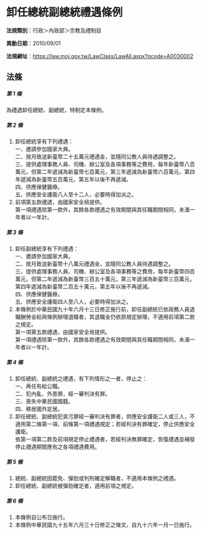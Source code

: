# 卸任總統副總統禮遇條例

**法規類別**：行政＞內政部＞宗教及禮制目

**異動日期**：2010/09/01  

**法規網址**：https://law.moj.gov.tw/LawClass/LawAll.aspx?pcode=A0030002





## 法條
##### 第 1 條
為禮遇卸任總統、副總統，特制定本條例。

##### 第 2 條
1. 卸任總統享有下列禮遇：  
一、邀請參加國家大典。  
二、按月致送新臺幣二十五萬元禮遇金，並隨同公教人員待遇調整之。  
三、提供處理事務人員、司機、辦公室及各項事務等之費用，每年新臺幣八百萬元，但第二年遞減為新臺幣七百萬元，第三年遞減為新臺幣六百萬元，第四年遞減為新臺幣五百萬元，第五年以後不再遞減。  
四、供應保健醫療。  
五、供應安全護衛八人至十二人，必要時得加派之。
1. 前項第五款禮遇，由國家安全局提供。  
第一項禮遇除第一款外，其餘各款禮遇之有效期間與其任職期間相同，未滿一年者以一年計。

##### 第 3 條
1. 卸任副總統享有下列禮遇：  
一、邀請參加國家大典。  
二、按月致送新臺幣十八萬元禮遇金，並隨同公教人員待遇調整之。  
三、提供處理事務人員、司機、辦公室及各項事務等之費用，每年新臺幣四百萬元，但第二年遞減為新臺幣三百五十萬元，第三年遞減為新臺幣三百萬元，第四年遞減為新臺幣二百五十萬元，第五年以後不再遞減。  
四、供應保健醫療。  
五、供應安全護衛四人至八人，必要時得加派之。
1. 本條例於中華民國九十年六月十三日修正施行前，卸任副總統已依政務人員退職酬勞金給與條例辦理退職者，其退職金仍依原規定辦理，不適用前項第二款之規定。  
第一項第五款禮遇，由國家安全局提供。  
第一項禮遇除第一款外，其餘各款禮遇之有效期間與其任職期間相同，未滿一年者以一年計。

##### 第 4 條
1. 卸任總統、副總統之禮遇，有下列情形之一者，停止之：  
一、再任有給公職。  
二、犯內亂、外患罪，經一審判決有罪。  
三、喪失中華民國國籍。  
四、移居國外定居。
1. 卸任總統、副總統犯貪污罪經一審判決有罪者，供應安全護衛二人或三人，不適用第二條第一項、前條第一項禮遇規定；若經判決有罪確定，停止供應安全護衛。  
依第一項第二款及前項規定停止禮遇者，若經判決無罪確定，恢復禮遇並補發停止禮遇期間應有之各項禮遇費用。

##### 第 5 條
1. 總統、副總統因罷免、彈劾或判刑確定解職者，不適用本條例之禮遇。
1. 卸任總統、副總統被彈劾確定者，適用前項之規定。

##### 第 6 條
1. 本條例自公布日施行。
1. 本條例中華民國九十五年六月三十日修正之條文，自九十六年一月一日施行。


